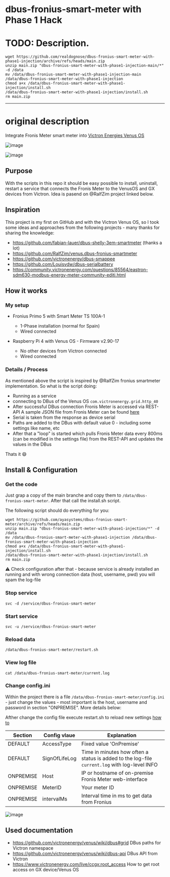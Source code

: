 # dbus-fronius-smart-meter with Phase 1 Hack



# TODO: Description.

```
wget https://github.com/realdognose/dbus-fronius-smart-meter-with-phase1-injection/archive/refs/heads/main.zip
unzip main.zip "dbus-fronius-smart-meter-with-phase1-injection-main/*" -d /data
mv /data/dbus-fronius-smart-meter-with-phase1-injection-main /data/dbus-fronius-smart-meter-with-phase1-injection
chmod a+x /data/dbus-fronius-smart-meter-with-phase1-injection/install.sh
/data/dbus-fronius-smart-meter-with-phase1-injection/install.sh
rm main.zip
```

---

# original description
Integrate Fronis Meter smart meter into [Victron Energies Venus OS](https://github.com/victronenergy/venus)

![image](https://user-images.githubusercontent.com/7864168/179211755-434ad49f-0f82-4b31-8ab3-e293f7d33c3c.png)

![image](https://user-images.githubusercontent.com/7864168/179207965-218cf519-f7f6-41af-8c24-e4446c434010.png)


## Purpose
With the scripts in this repo it should be easy possible to install, uninstall, restart a service that connects the Fronis Meter to the VenusOS and GX devices from Victron.
Idea is pasend on @RalfZim project linked below.



## Inspiration
This project is my first on GitHub and with the Victron Venus OS, so I took some ideas and approaches from the following projects - many thanks for sharing the knowledge:
- https://github.com/fabian-lauer/dbus-shelly-3em-smartmeter (thanks a lot)
- https://github.com/RalfZim/venus.dbus-fronius-smartmeter
- https://github.com/victronenergy/dbus-smappee
- https://github.com/Louisvdw/dbus-serialbattery
- https://community.victronenergy.com/questions/85564/eastron-sdm630-modbus-energy-meter-community-editi.html



## How it works
### My setup
- Fronius Primo 5 with Smart Meter TS 100A-1
  - 1-Phase installation (normal for Spain)
  - Wired connected
  
- Raspberry Pi 4 with Venus OS - Firmware v2.90-17
  - No other devices from Victron connected  
  - Wired connected
 

### Details / Process
As mentioned above the script is inspired by @RalfZim fronius smartmeter implementation.
So what is the script doing:
- Running as a service
- connecting to DBus of the Venus OS `com.victronenergy.grid.http_40`
- After successful DBus connection Fronis Meter is accessed via REST-API 
  A sample JSON file from Fronis Meter can be found [here](docs/GetMeterRealtimeData.json)
- Serial is taken from the response as device serial
- Paths are added to the DBus with default value 0 - including some settings like name, etc
- After that a "loop" is started which pulls Fronis Meter data every 800ms (can be modified in the settings file)  from the REST-API and updates the values in the DBus

Thats it 😄






## Install & Configuration
### Get the code
Just grap a copy of the main branche and copy them to `/data/dbus-fronius-smart-meter`.
After that call the install.sh script.

The following script should do everything for you:
```
wget https://github.com/ayasystems/dbus-fronius-smart-meter/archive/refs/heads/main.zip
unzip main.zip "dbus-fronius-smart-meter-with-phase1-injection/*" -d /data
mv /data/dbus-fronius-smart-meter-with-phase1-injection /data/dbus-fronius-smart-meter-with-phase1-injection
chmod a+x /data/dbus-fronius-smart-meter-with-phase1-injection/install.sh
/data/dbus-fronius-smart-meter-with-phase1-injection/install.sh
rm main.zip
```
⚠️ Check configuration after that - because service is already installed an running and with wrong connection data (host, username, pwd) you will spam the log-file
### Stop service
```
svc -d /service/dbus-fronius-smart-meter
```
### Start service
```
svc -u /service/dbus-fronius-smart-meter
```
### Reload data
```
/data/dbus-fronius-smart-meter/restart.sh
```
### View log file
```
cat /data/dbus-fronius-smart-meter/current.log
```
### Change config.ini
Within the project there is a file `/data/dbus-fronius-smart-meter/config.ini` - just change the values - most important is the host, username and password in section "ONPREMISE". More details below:

Afther change the config file execute restart.sh to reload new settings [how to](https://github.com/ayasystems/dbus-fronius-smart-meter/blob/main/README.md#reload-data)

| Section  | Config vlaue | Explanation |
| ------------- | ------------- | ------------- |
| DEFAULT  | AccessType | Fixed value 'OnPremise' |
| DEFAULT  | SignOfLifeLog  | Time in minutes how often a status is added to the log-file `current.log` with log-level INFO |
| ONPREMISE  | Host | IP or hostname of on-premise Fronis Meter web-interface |
| ONPREMISE  | MeterID  | Your meter ID
| ONPREMISE  | intervalMs  | Interval time in ms to get data from Fronius

![image](https://user-images.githubusercontent.com/7864168/179208083-80d7b07e-3985-4922-b5b8-bd56d65ba31c.png)


## Used documentation
- https://github.com/victronenergy/venus/wiki/dbus#grid   DBus paths for Victron namespace
- https://github.com/victronenergy/venus/wiki/dbus-api   DBus API from Victron
- https://www.victronenergy.com/live/ccgx:root_access   How to get root access on GX device/Venus OS

 
